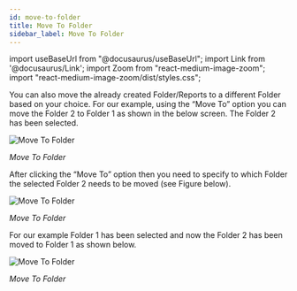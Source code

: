 ```yaml
---
id: move-to-folder
title: Move To Folder
sidebar_label: Move To Folder
---
```

import useBaseUrl from "@docusaurus/useBaseUrl";
import Link from '@docusaurus/Link';
import Zoom from "react-medium-image-zoom";
import "react-medium-image-zoom/dist/styles.css";

You can also move the already created Folder/Reports to a different Folder based on your choice. For our example, using the “Move To” option you can move the Folder 2 to Folder 1 as shown in the below screen. The Folder 2 has been selected.

  <div class="center">
    <Zoom>
      <img alt="Move To Folder" src={useBaseUrl('doc-images/user-guide/folder5_.png')}/>
    </Zoom>
  </div>

*Move To Folder*

After clicking the “Move To” option then you need to specify to which Folder the selected Folder 2 needs to be moved (see Figure below).

  <div class="center">
    <Zoom>
      <img alt="Move To Folder" src={useBaseUrl('doc-images/user-guide/folder6_.png')}/>
    </Zoom>
  </div>

*Move To Folder*

For our example Folder 1 has been selected and now the Folder 2 has been moved to Folder 1 as shown below.

  <div class="center">
    <Zoom>
      <img alt="Move To Folder" src={useBaseUrl('doc-images/user-guide/folder7_.png')}/>
    </Zoom>
  </div>

*Move To Folder*


